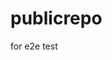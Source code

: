 # publicrepo
for e2e test










































































































































































































































































































































































































































































































































































































































































































































































































































































































































































































































































































































































































































































































